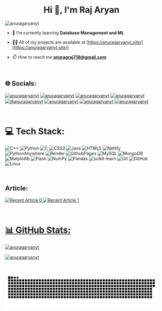 <h1 align="center">Hi 👋, I'm Raj Aryan</h1>
<p align="left"> <img src="https://komarev.com/ghpvc/?username=anuragaryanyt&label=Profile%20views&color=0e75b6&style=plastic" alt="anuragaryanyt" /> </p>

- 🌱 I’m currently learning **Database Management and ML**

- 👨‍💻 All of my projects are available at [https://anuragaryanyt.site/](https://anuragaryanyt.site/)

- 📫 How to reach me **anuragraj718@gmail.com**
<br>

## 🌐 Socials:

<p align="left">
<a href="https://twitter.com/anuragaryanyt" target="blank"><img align="center" src="https://raw.githubusercontent.com/rahuldkjain/github-profile-readme-generator/master/src/images/icons/Social/twitter.svg" alt="anuragaryanyt" height="30" width="40" /></a>
<a href="https://linkedin.com/in/anuragaryanyt" target="blank"><img align="center" src="https://raw.githubusercontent.com/rahuldkjain/github-profile-readme-generator/master/src/images/icons/Social/linked-in-alt.svg" alt="anuragaryanyt" height="30" width="40" /></a>
<a href="https://fb.com/anuragaryanyt" target="blank"><img align="center" src="https://raw.githubusercontent.com/rahuldkjain/github-profile-readme-generator/master/src/images/icons/Social/facebook.svg" alt="anuragaryanyt" height="30" width="40" /></a>
<a href="https://instagram.com/rajxaryann" target="blank"><img align="center" src="https://raw.githubusercontent.com/rahuldkjain/github-profile-readme-generator/master/src/images/icons/Social/instagram.svg" alt="anuragaryanyt" height="30" width="40" /></a>
<a href="https://medium.com/@anuragaryanyt" target="blank"><img align="center" src="https://raw.githubusercontent.com/rahuldkjain/github-profile-readme-generator/master/src/images/icons/Social/medium.svg" alt="@anuragaryanyt" height="30" width="40" /></a>
<a href="https://www.codechef.com/users/anuragaryanyt" target="blank"><img align="center" src="https://cdn.jsdelivr.net/npm/simple-icons@3.1.0/icons/codechef.svg" alt="anuragaryanyt" height="30" width="40" /></a>
<a href="https://www.hackerrank.com/anuragaryanyt" target="blank"><img align="center" src="https://raw.githubusercontent.com/rahuldkjain/github-profile-readme-generator/master/src/images/icons/Social/hackerrank.svg" alt="anuragaryanyt" height="30" width="40" /></a>
<a href="https://www.leetcode.com/anuragaryanyt" target="blank"><img align="center" src="https://raw.githubusercontent.com/rahuldkjain/github-profile-readme-generator/master/src/images/icons/Social/leet-code.svg" alt="anuragaryanyt" height="30" width="40" /></a>
</p>
<br>

# 💻 Tech Stack:

![C++](https://img.shields.io/badge/c++-%2300599C.svg?style=for-the-badge&logo=c%2B%2B&logoColor=white) ![Python](https://img.shields.io/badge/python-3670A0?style=for-the-badge&logo=python&logoColor=ffdd54) ![C](https://img.shields.io/badge/c-%2300599C.svg?style=for-the-badge&logo=c&logoColor=white)   ![CSS3](https://img.shields.io/badge/css3-%231572B6.svg?style=for-the-badge&logo=css3&logoColor=white) ![Java](https://img.shields.io/badge/java-%23ED8B00.svg?style=for-the-badge&logo=openjdk&logoColor=white) ![HTML5](https://img.shields.io/badge/html5-%23E34F26.svg?style=for-the-badge&logo=html5&logoColor=white) ![Netlify](https://img.shields.io/badge/netlify-%23000000.svg?style=for-the-badge&logo=netlify&logoColor=#00C7B7) ![PythonAnywhere](https://img.shields.io/badge/pythonanywhere-%232F9FD7.svg?style=for-the-badge&logo=pythonanywhere&logoColor=151515) ![Render](https://img.shields.io/badge/Render-%46E3B7.svg?style=for-the-badge&logo=render&logoColor=white) ![GithubPages](https://img.shields.io/badge/github%20pages-121013?style=for-the-badge&logo=github&logoColor=white) ![MySQL](https://img.shields.io/badge/mysql-4479A1.svg?style=for-the-badge&logo=mysql&logoColor=white) ![MongoDB](https://img.shields.io/badge/MongoDB-%234ea94b.svg?style=for-the-badge&logo=mongodb&logoColor=white) ![Matplotlib](https://img.shields.io/badge/Matplotlib-%23ffffff.svg?style=for-the-badge&logo=Matplotlib&logoColor=black)  ![Flask](https://img.shields.io/badge/flask-%23000.svg?style=for-the-badge&logo=flask&logoColor=white) ![NumPy](https://img.shields.io/badge/numpy-%23013243.svg?style=for-the-badge&logo=numpy&logoColor=white) ![Pandas](https://img.shields.io/badge/pandas-%23150458.svg?style=for-the-badge&logo=pandas&logoColor=white) ![scikit-learn](https://img.shields.io/badge/scikit--learn-%23F7931E.svg?style=for-the-badge&logo=scikit-learn&logoColor=white) ![Git](https://img.shields.io/badge/git-%23F05033.svg?style=for-the-badge&logo=git&logoColor=white) ![GitHub](https://img.shields.io/badge/github-%23121011.svg?style=for-the-badge&logo=github&logoColor=white)
![Linux](https://img.shields.io/badge/Linux-yellow?style=for-the-badge&logo=linux&logoColor=black)



<br>

## Article:

<p align="left">
<a target="_blank" href="https://github-readme-medium-recent-article.vercel.app/medium/@anuragaryanyt/0"><img src="https://github-readme-medium-recent-article.vercel.app/medium/@anuragaryanyt/0" alt="Recent Article 0"> 
<a target="_blank" href="https://github-readme-medium-recent-article.vercel.app/medium/@anuragaryanyt/1"><img src="https://github-readme-medium-recent-article.vercel.app/medium/@anuragaryanyt/1" alt="Recent Article 1"> 
</p>
<br>
 
# 📊 GitHub Stats:
<p><img align="center" src="https://github-readme-stats.vercel.app/api/top-langs?username=anuragaryanyt&show_icons=true&locale=en&layout=compact" alt="anuragaryanyt" /></p>
<p><img align="center" src="https://github-readme-streak-stats.herokuapp.com/?user=anuragaryanyt&" alt="anuragaryanyt" /></p>

<br>
<p align="center">
 <img width="1000" src="github-snake.svg" alt="snake"/>
</p>

